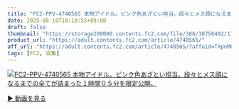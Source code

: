 ```yaml
---
title: "FC2-PPV-4740565 本物アイドル。ピンク色あざとい担当。段々とメス顔になるまでの全てが詰まった１時間０５分を限定公開。"
date: 2025-08-10T18:18:55+09:00
draft: false
thumbnail: "https://storage200000.contents.fc2.com/file/388/38756402/1754642070.37.png"
product_url: "https://adult.contents.fc2.com/article/4740565/"
aff_url: "https://adult.contents.fc2.com/article/4740565/?affuid=TXpnM01qYzFNalk9"
tags: [FC2, 収集]
---
```

[![FC2-PPV-4740565 本物アイドル。ピンク色あざとい担当。段々とメス顔になるまでの全てが詰まった１時間０５分を限定公開。](https://storage200000.contents.fc2.com/file/388/38756402/1754642070.37.png)](https://adult.contents.fc2.com/article/4740565/?affuid=TXpnM01qYzFNalk9)

[▶︎ 動画を見る](https://adult.contents.fc2.com/article/4740565/?affuid=TXpnM01qYzFNalk9)
